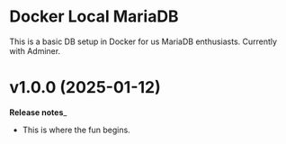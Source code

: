 Docker Local MariaDB
=======

This is a basic DB setup in Docker for us MariaDB enthusiasts.
Currently with Adminer.

v1.0.0 (2025-01-12)
===================

__Release notes___
* This is where the fun begins.


